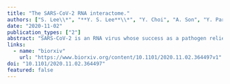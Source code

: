 ```yaml
---
title: "The SARS-CoV-2 RNA interactome."
authors: ["S. Lee\\*", "**Y. S. Lee**\\*", "Y. Choi", "A. Son", "Y. Park", "K.-M. Lee", "J. Kim", "J.-S. Kim", "V. N. Kim"]
date: "2020-11-02"
publication_types: ["2"]
abstract: "SARS-CoV-2 is an RNA virus whose success as a pathogen relies on its ability to repurpose host RNA-binding proteins (RBPs) to form its own RNA interactome. Here, we developed and applied a robust ribonucleoprotein capture protocol to uncover the SARS-CoV-2 RNA interactome. We report 109 host factors that directly bind to SARS-CoV-2 RNAs including general antiviral factors such as ZC3HAV1, TRIM25, and PARP12. Applying RNP capture on another coronavirus HCoV-OC43 revealed evolutionarily conserved interactions between viral RNAs and host proteins. Network and transcriptome analyses delineated antiviral RBPs stimulated by JAK-STAT signaling and proviral RBPs responsible for hijacking multiple steps of the mRNA life cycle. By knockdown experiments, we further found that these viral-RNA-interacting RBPs act against or in favor of SARS-CoV-2. Overall, this study provides a comprehensive list of RBPs regulating coronaviral replication and opens new avenues for therapeutic interventions."
links:
  - name: "biorxiv"
    url: "https://www.biorxiv.org/content/10.1101/2020.11.02.364497v1"
doi: "10.1101/2020.11.02.364497"
featured: false
---
```

